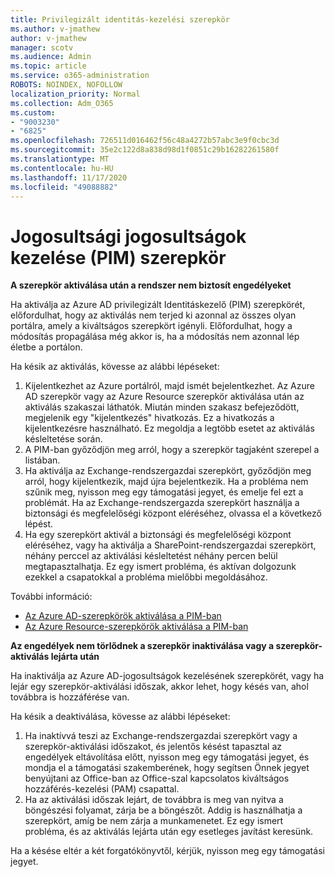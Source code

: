```yaml
---
title: Privilegizált identitás-kezelési szerepkör
ms.author: v-jmathew
author: v-jmathew
manager: scotv
ms.audience: Admin
ms.topic: article
ms.service: o365-administration
ROBOTS: NOINDEX, NOFOLLOW
localization_priority: Normal
ms.collection: Adm_O365
ms.custom:
- "9003230"
- "6825"
ms.openlocfilehash: 726511d016462f56c48a4272b57abc3e9f0cbc3d
ms.sourcegitcommit: 35e2c122d8a838d98d1f0851c29b16282261580f
ms.translationtype: MT
ms.contentlocale: hu-HU
ms.lasthandoff: 11/17/2020
ms.locfileid: "49088882"
---
```

# <a name="privileged-identity-managementpim-role"></a>Jogosultsági jogosultságok kezelése (PIM) szerepkör

**A szerepkör aktiválása után a rendszer nem biztosít engedélyeket**

Ha aktiválja az Azure AD privilegizált Identitáskezelő (PIM) szerepkörét, előfordulhat, hogy az aktiválás nem terjed ki azonnal az összes olyan portálra, amely a kiváltságos szerepkört igényli. Előfordulhat, hogy a módosítás propagálása még akkor is, ha a módosítás nem azonnal lép életbe a portálon.

Ha késik az aktiválás, kövesse az alábbi lépéseket:

1. Kijelentkezhet az Azure portálról, majd ismét bejelentkezhet. Az Azure AD szerepkör vagy az Azure Resource szerepkör aktiválása után az aktiválás szakaszai láthatók. Miután minden szakasz befejeződött, megjelenik egy "kijelentkezés" hivatkozás. Ez a hivatkozás a kijelentkezésre használható. Ez megoldja a legtöbb esetet az aktiválás késleltetése során.
2. A PIM-ban győződjön meg arról, hogy a szerepkör tagjaként szerepel a listában.
3. Ha aktiválja az Exchange-rendszergazdai szerepkört, győződjön meg arról, hogy kijelentkezik, majd újra bejelentkezik. Ha a probléma nem szűnik meg, nyisson meg egy támogatási jegyet, és emelje fel ezt a problémát. Ha az Exchange-rendszergazda szerepkört használja a biztonsági és megfelelőségi központ eléréséhez, olvassa el a következő lépést.
4. Ha egy szerepkört aktivál a biztonsági és megfelelőségi központ eléréséhez, vagy ha aktiválja a SharePoint-rendszergazdai szerepkört, néhány perccel az aktiválási késleltetést néhány percen belül megtapasztalhatja. Ez egy ismert probléma, és aktívan dolgozunk ezekkel a csapatokkal a probléma mielőbbi megoldásához.

További információ:

- [Az Azure AD-szerepkörök aktiválása a PIM-ban](https://docs.microsoft.com/azure/active-directory/privileged-identity-management/pim-how-to-activate-role?WT.mc_id=Portal-Microsoft_Azure_Support "https://docs.microsoft.com/azure/active-directory/privileged-identity-management/pim-how-to-activate-role?wt.mc_id=portal-microsoft_azure_support")
- [Az Azure Resource-szerepkörök aktiválása a PIM-ban](https://docs.microsoft.com/azure/active-directory/privileged-identity-management/pim-resource-roles-activate-your-roles?WT.mc_id=Portal-Microsoft_Azure_Support "https://docs.microsoft.com/azure/active-directory/privileged-identity-management/pim-resource-roles-activate-your-roles?wt.mc_id=portal-microsoft_azure_support")

**Az engedélyek nem törlődnek a szerepkör inaktiválása vagy a szerepkör-aktiválás lejárta után**

Ha inaktiválja az Azure AD-jogosultságok kezelésének szerepkörét, vagy ha lejár egy szerepkör-aktiválási időszak, akkor lehet, hogy késés van, ahol továbbra is hozzáférése van.

Ha késik a deaktiválása, kövesse az alábbi lépéseket:

1. Ha inaktívvá teszi az Exchange-rendszergazdai szerepkört vagy a szerepkör-aktiválási időszakot, és jelentős késést tapasztal az engedélyek eltávolítása előtt, nyisson meg egy támogatási jegyet, és mondja el a támogatási szakemberének, hogy segítsen Önnek jegyet benyújtani az Office-ban az Office-szal kapcsolatos kiváltságos hozzáférés-kezelési (PAM) csapattal.
2. Ha az aktiválási időszak lejárt, de továbbra is meg van nyitva a böngészési folyamat, zárja be a böngészőt. Addig is használhatja a szerepkört, amíg be nem zárja a munkamenetet. Ez egy ismert probléma, és az aktiválás lejárta után egy esetleges javítást keresünk.

Ha a késése eltér a két forgatókönyvtől, kérjük, nyisson meg egy támogatási jegyet.

